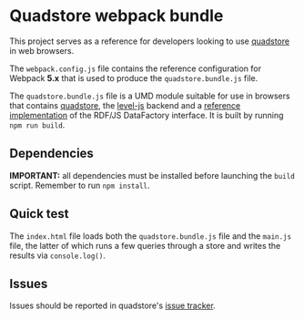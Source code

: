 
# Quadstore webpack bundle

This project serves as a reference for developers looking to use [quadstore][0]
in web browsers.

The `webpack.config.js` file contains the reference configuration for Webpack
**5.x** that is used to produce the `quadstore.bundle.js` file.
  
The `quadstore.bundle.js` file is a UMD module suitable for use in browsers
that contains [quadstore][0], the [level-js][1] backend and a
[reference implementation][3] of the RDF/JS DataFactory interface. It is built
by running `npm run build`.

## Dependencies

**IMPORTANT:** all dependencies must be installed before launching the `build`
script. Remember to run `npm install`.

## Quick test

The `index.html` file loads both the `quadstore.bundle.js` file and the 
`main.js` file, the latter of which runs a few queries through a store and
writes the results via `console.log()`.

## Issues

Issues should be reported in quadstore's [issue tracker][2].

[0]: https://github.com/belayeng/quadstore
[1]: https://www.npmjs.com/package/level-js
[2]: https://github.com/belayeng/quadstore/issues
[3]: https://www.npmjs.com/package/rdf-data-factory
